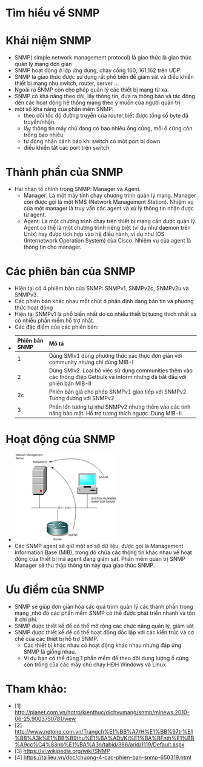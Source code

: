 # Tìm hiểu về SNMP

# Khái niệm SNMP 

- SNMP( simple network management protocol) là giao thức là giao thức quản lý mạng đơn giản
- SNMP hoạt động ở lớp ứng dụng, chạy cổng 160, 161,162 trên UDP.
- SNMP là giao thức được sử dụng rất phổ biến để giám sát và điều khiển thiết bị mạng như switch, router, server ...
- Ngoài ra SNMP còn cho phép quản lý các thiết bị mạng từ xa.
- SNMP có khả năng theo dõi, lấy thông tin, đưa ra thông báo và tác động đến các hoạt động hệ thống mạng theo ý muốn của người quản trị
- một số khả năng của phần mềm SNMP:
  + theo dõi tốc độ đường truyền của router,biết được tổng số byte đã truyền/nhận.
  + lấy thông tin máy chủ đang có bao nhiêu ổng cứng, mỗi ổ cứng còn trống bao nhiêu
  + tự động nhận cảnh báo khi switch có một port bị down
  + điều khiển tắt các port trên switch
  
# Thành phần của SNMP
- Hai nhân tố chính trong SNMP: Manager và Agent.
  + Manager: Là một máy tính chạy chương trình quản lý mạng. Manager còn được gọi là một NMS (Network Management Station). Nhiệm vụ của một manager là truy vấn 
  các agent và xử lý thông tin nhận được từ agent.
  + Agent: Là một chương trình chạy trên thiết bị mạng cần được quản lý. Agent có thể là một chương trình riêng biệt (ví dụ như daemon trên Unix) hay được tích 
  hợp vào hệ điều hành, ví dụ như IOS (Internetwork Operation System) của Cisco. Nhiệm vụ của agent là thông tin cho manager.
  
# Các phiên bản của SNMP

- Hiện tại có 4 phiêm bản của SNMP: SNMPv1, SNMPv2c, SNMPv2u và SNMPv3. 
- Các phiên bản khác nhau một chút ở phần định dạng bản tin và phương thức hoạt động
- Hiện tại SNMPv1 là phổ biến nhất do có nhiều thiết bị tương thích nhất và có nhiều phần mềm hỗ trợ nhất.
- Các đặc điểm của các phiên bản:
- |Phiên bản SNMP| Mô tả |
  |--------------|-------|
  |1|Dùng SMIv1 dùng phương thức xác thực đơn giản với community nhưng chỉ dùng MIB-I|
  |2|Dùng SMIv2. Loại bỏ việc sử dụng communities thêm vào các thông điệp Getbulk và Inform nhưng đã bắt đầu với phiên bản MIB-II|
  |2c|Phiên bản giả cho phép SNMPv1 giao tiếp với SNMPv2. Tương đương với SNMPv2|
  |3|Phần lớn tương tự như SNMPv2 nhưng thêm vào các tính năng bảo mật. Hỗ trợ tương thích ngược. Dùng MIB-II|
  

# Hoạt động của SNMP
- ![]( /image/hdsnmp.jpg)
- Các SNMP agent sẽ giữ một sơ sở dữ liệu, được gọi là Management Information Base (MIB), trong đó chứa các thông tin khác nhau về hoạt động của thiết bị mà 
  agent đang giám sát. Phần mềm quản trị SNMP Manager sẽ thu thập thông tin này qua giao thức SNMP.
  
# Ưu điểm của SNMP

- SNMP sẽ giúp đơn giản hóa các quá trình quản lý các thành phần trong mạng ,nhờ đó các phần mềm SNMP có thể được phát triển nhanh và tốn ít chi phí.
- SNMP được thiết kế để có thể mở rộng các chức năng quản lý, giám sát
- SNMP được thiết kế để có thể hoạt động độc lập với các kiến trúc và cơ chế của các thiết bị hỗ trợ SNMP.
  + Các thiết bị khác nhau có hoạt động khác nhau nhưng đáp ứng SNMP là giống nhau. 
  + Ví dụ bạn có thể dùng 1 phần mềm để theo dõi dung lượng ổ cứng còn trống của các máy chủ chạy HĐH Windows và Linux
  
# Tham khảo:
- [1]   http://planet.com.vn/hotro/kienthuc/dichvumang/snmp/mlnews.2010-06-25.9003750781/view
- [2] http://www.netone.com.vn/Trangch%E1%BB%A7/H%E1%BB%97tr%E1%BB%A3k%E1%BB%B9thu%E1%BA%ADt/Ki%E1%BA%BFnth%E1%BB%A9cc%C4%83nb%E1%BA%A3n/tabid/366/arid/1119/Default.aspx
- [3] https://vi.wikipedia.org/wiki/SNMP
- [4] https://tailieu.vn/doc/chuong-4-cac-phien-ban-snmp-650319.html
